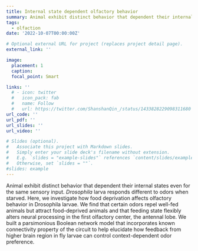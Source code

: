 ```yaml
---
title: Internal state dependent olfactory behavior
summary: Animal exhibit distinct behavior that dependent their internal states even for the same sensory input. *Drosophila* larva responds different to odors when starved compared with fed. This internal state dependent oflactory behavior is controled by a topdown feedback to antennal lobe circuit. 
tags:
  - olfaction
date: '2022-10-07T00:00:00Z'

# Optional external URL for project (replaces project detail page).
external_link: ''

image:
  placement: 1
  caption:
  focal_point: Smart

links: ''
  # - icon: twitter
  #   icon_pack: fab
  #   name: Follow
  #   url: https://twitter.com/ShanshanQin_/status/1433828229098311680
url_code: ''
url_pdf: ''
url_slides: ''
url_video: ''

# Slides (optional).
#   Associate this project with Markdown slides.
#   Simply enter your slide deck's filename without extension.
#   E.g. `slides = "example-slides"` references `content/slides/example-slides.md`.
#   Otherwise, set `slides = ""`.
#slides: example
---
```


Animal exhibit distinct behavior that dependent their internal states even for the same sensory input. *Drosophila* larva responds different to odors when starved. Here, we investigate how food deprivation affects olfactory behavior in Drosophila larvae. We find that certain odors repel well-fed animals but attract food-deprived animals and that feeding state flexibly alters neural processing in the first olfactory center, the antennal lobe. We built a parsimonious Boolean network model that incorporates known connectivity property of the circuit to help elucidate how feedback from higher brain region in fly larvae can control context-dependent odor preference.